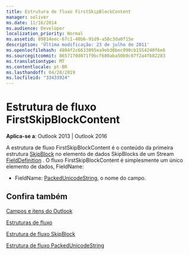 ```yaml
---
title: Estrutura de fluxo FirstSkipBlockContent
manager: soliver
ms.date: 11/16/2014
ms.audience: Developer
localization_priority: Normal
ms.assetid: 89814eec-67c1-40b6-91d9-a58c3da0f15e
description: 'Última modificação: 23 de julho de 2011'
ms.openlocfilehash: 4804f2c6633095ea9eb38bec990cb1554240f6e6
ms.sourcegitcommit: 8657170d071f9bcf680aba50b9c07f2a4fb82283
ms.translationtype: MT
ms.contentlocale: pt-BR
ms.lasthandoff: 04/28/2019
ms.locfileid: "33433924"
---
```

# <a name="firstskipblockcontent-stream-structure"></a>Estrutura de fluxo FirstSkipBlockContent

  
  
**Aplica-se a**: Outlook 2013 | Outlook 2016 
  
A estrutura de fluxo FirstSkipBlockContent é o conteúdo da primeira estrutura [SkipBlock](skipblock-stream-structure.md) no elemento de dados SkipBlocks de um Stream [FieldDefinition](fielddefinition-stream-structure.md) . O fluxo FirstSkipBlockContent é simplesmente um único elemento de dados, FieldName: 
  
- FieldName: [PackedUnicodeString](packedunicodestring-stream-structure.md), o nome do campo.
    
## <a name="see-also"></a>Confira também



[Campos e itens do Outlook](outlook-items-and-fields.md)
  
[Estruturas de fluxo](stream-structures.md)
  
[Estrutura de fluxo SkipBlock](skipblock-stream-structure.md)
  
[Estrutura de fluxo PackedUnicodeString](packedunicodestring-stream-structure.md)


